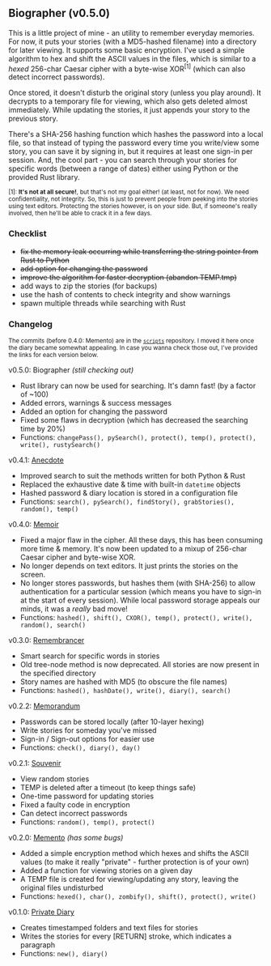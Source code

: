 ## Biographer (v0.5.0)

This is a little project of mine - an utility to remember everyday memories. For now, it puts your stories (with a MD5-hashed filename) into a directory for later viewing. It supports some basic encryption. I've used a simple algorithm to hex and shift the ASCII values in the files, which is similar to a *hexed* 256-char Caesar cipher with a byte-wise XOR<sup>[1]</sup> (which can also detect incorrect passwords).

Once stored, it doesn't disturb the original story (unless you play around). It decrypts to a temporary file for viewing, which also gets deleted almost immediately. While updating the stories, it just appends your story to the previous story.

There's a SHA-256 hashing function which hashes the password into a local file, so that instead of typing the password every time you write/view some story, you can save it by signing in, but it requires at least one sign-in per session. And, the cool part - you can search through your stories for specific words (between a range of dates) either using Python or the provided Rust library.

<sup>[1]: **It's not at all secure!**, but that's not my goal either! (at least, not for now). We need confidentiality, not integrity. So, this is just to prevent people from peeking into the stories using text editors. Protecting the stories however, is on your side. But, if someone's really involved, then he'll be able to crack it in a few days.</sup>

### Checklist

- <s>fix the memory leak occurring while transferring the string pointer from Rust to Python</s>
- <s>add option for changing the password</s>
- <s>improve the algorithm for faster decryption (abandon TEMP.tmp)</s>
- add ways to zip the stories (for backups)
- use the hash of contents to check integrity and show warnings
- spawn multiple threads while searching with Rust

### Changelog

<sup>The commits (before 0.4.0: Memento) are in the [`scripts`](https://github.com/Wafflespeanut/scripts) repository. I moved it here once the diary became somewhat appealing. In case you wanna check those out, I've provided the links for each version below.</sup>

v0.5.0: Biographer *(still checking out)*
- Rust library can now be used for searching. It's damn fast! (by a factor of ~100)
- Added errors, warnings & success messages
- Added an option for changing the password
- Fixed some flaws in decryption (which has decreased the searching time by 20%)
- Functions: `changePass(), pySearch(), protect(), temp(), protect(), write(), rustySearch()`

v0.4.1: [Anecdote](https://github.com/Wafflespeanut/anecdote/tree/6f7a80aa0ad24c299550e84e8d3ec0cf08bcbbc9)
- Improved search to suit the methods written for both Python & Rust
- Replaced the exhaustive date & time with built-in `datetime` objects
- Hashed password & diary location is stored in a configuration file
- Functions: `search(), pySearch(), findStory(), grabStories(), random(), temp()`

v0.4.0: [Memoir](https://github.com/Wafflespeanut/Memoir/tree/efc7cd4b15b1840c6b8d0a7c494690834e987cbe)
- Fixed a major flaw in the cipher. All these days, this has been consuming more time & memory. It's now been updated to a mixup of 256-char Caesar cipher and byte-wise XOR.
- No longer depends on text editors. It just prints the stories on the screen.
- No longer stores passwords, but hashes them (with SHA-256) to allow authentication for a particular session (which means you have to sign-in at the start of every session). While local password storage appeals our minds, it was a *really* bad move!
- Functions: `hashed(), shift(), CXOR(), temp(), protect(), write(), random(), search()`

v0.3.0: [Remembrancer](https://github.com/Wafflespeanut/scripts/tree/be3b51c14c5e708baa4003adf3346f51f5720529/Remembrancer)
- Smart search for specific words in stories
- Old tree-node method is now deprecated. All stories are now present in the specified directory
- Story names are hashed with MD5 (to obscure the file names)
- Functions: `hashed(), hashDate(), write(), diary(), search()`

v0.2.2: [Memorandum](https://github.com/Wafflespeanut/scripts/tree/8850c831c10955b5c32d2710abfbfef916031792/Memorandum)
- Passwords can be stored locally (after 10-layer hexing)
- Write stories for someday you've missed
- Sign-in / Sign-out options for easier use
- Functions: `check(), diary(), day()`

v0.2.1: [Souvenir](https://github.com/Wafflespeanut/scripts/tree/937d48dc3bc8608530253fc392594a90a4d59078/Memento)
- View random stories
- TEMP is deleted after a timeout (to keep things safe)
- One-time password for updating stories
- Fixed a faulty code in encryption
- Can detect incorrect passwords
- Functions: `random(), temp(), protect()`

v0.2.0: [Memento](https://github.com/Wafflespeanut/scripts/tree/7f2572857bbe86b2598d27ab7872017a580351ff/Memento) *(has some bugs)*
- Added a simple encryption method which hexes and shifts the ASCII values (to make it really "private" - further protection is of your own)
- Added a function for viewing stories on a given day
- A TEMP file is created for viewing/updating any story, leaving the original files undisturbed
- Functions: `hexed(), char(), zombify(), shift(), protect(), write()`

v0.1.0: [Private Diary](https://github.com/Wafflespeanut/scripts/tree/64a9c8dd2470ec309a439a41568778187bbe8bb7/Private%20Diary)
- Creates timestamped folders and text files for stories
- Writes the stories for every [RETURN] stroke, which indicates a paragraph
- Functions: `new(), diary()`
